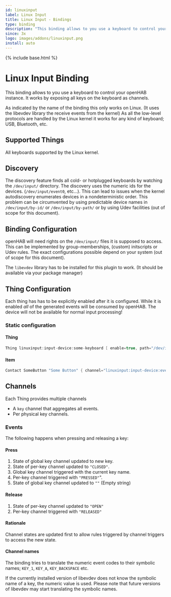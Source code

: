 ```yaml
---
id: linuxinput
label: Linux Input
title: Linux Input - Bindings
type: binding
description: "This binding allows to you use a keyboard to control your openHAB instance."
since: 3x
logo: images/addons/linuxinput.png
install: auto
---
```


<!-- Attention authors: Do not edit directly. Please add your changes to the appropriate source repository -->

{% include base.html %}

# Linux Input Binding

<AddonLogo />

This binding allows to you use a keyboard to control your openHAB instance.
It works by exposing all keys on the keyboard as channels.

As indicated by the name of the binding this only works on Linux.
(It uses the libevdev library the receive events from the kernel)
As all the low-level protocols are handled by the Linux kernel it works for any
kind of keyboard; USB, Bluetooth, etc.

## Supported Things

All keyboards supported by the Linux kernel.

## Discovery

The discovery feature finds all cold- or hotplugged keyboards by watching the
`/dev/input/` directory.
The discovery uses the numeric ids for the devices. (`/dev/input/event0`,
etc...).
This can lead to issues when the kernel autodiscovery enumerates devices in a
nondeterministic order. This problem can be circumvented by using predictable
device names in `/dev/input/by-id/` or `/dev/input/by-path/` or by using Udev
facilities (out of scope for this document).

## Binding Configuration

openHAB will need rights on the `/dev/input/` files it is supposed to access.
This can be implemented by group-memberships, (custom) initscripts or Udev
rules.
The exact configurations possible depend on your system (out of scope for this document).

The `libevdev` library has to be installed for this plugin to work.
(It should be available via your package manager)

## Thing Configuration

Each thing has has to be explicitly enabled after it is configured.
While it is enabled _all_ of the generated events will be consumed by openHAB.
The device will not be available for normal input processing!

### Static configuration

#### Thing

```java
Thing linuxinput:input-device:some-keyboard [ enable=true, path="/dev/input/eventXX" ]
```

#### Item

```java
Contact SomeButton "Some Button" { channel="linuxinput:input-device:event17:keypresses#KEY_0" }
```

## Channels

Each Thing provides multiple channels

- A `key` channel that aggregates all events.
- Per physical key channels.

### Events

The following happens when pressing and releasing a key:

#### Press

1. State of global key channel updated to new key.
1. State of per-key channel updated to `"CLOSED"`.
1. Global key channel triggered with the current key name.
1. Per-key channel triggered with `"PRESSED"`".
1. State of global key channel updated to `""` (Empty string)

#### Release

1. State of per-key channel updated to `"OPEN"`
1. Per-key channel triggered with `"RELEASED"`

#### Rationale

Channel states are updated first to allow rules triggered by channel triggers to access the new state.

#### Channel names

The binding tries to translate the numeric event codes to their symbolic names; `KEY_1`, `KEY_A`, `KEY_BACKSPACE` etc.

If the currently installed version of libevdev does not know the symbolic name of a key, the numeric value is used.
Please note that future versions of libevdev may start translating the symbolic names.
